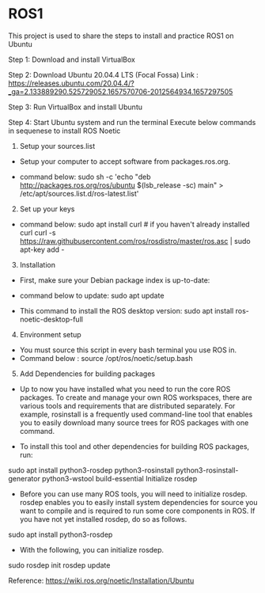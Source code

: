 # ROS1
This project is used to share the steps to install and practice ROS1 on Ubuntu


Step 1: 
Download and install VirtualBox

Step 2:
Download Ubuntu 20.04.4 LTS (Focal Fossa)
Link : https://releases.ubuntu.com/20.04.4/?_ga=2.133889290.525729052.1657570706-2012564934.1657297505

Step 3:
Run VirtualBox and install Ubuntu

Step 4: 
Start Ubuntu system and run the terminal
Execute below commands in sequenese to install ROS Noetic

  1. Setup your sources.list
  - Setup your computer to accept software from packages.ros.org.

  - command below:
  sudo sh -c 'echo "deb http://packages.ros.org/ros/ubuntu $(lsb_release -sc) main" > /etc/apt/sources.list.d/ros-latest.list'

  2. Set up your keys

  - command below:
  sudo apt install curl # if you haven't already installed curl
  curl -s https://raw.githubusercontent.com/ros/rosdistro/master/ros.asc | sudo apt-key add -

  3. Installation
  - First, make sure your Debian package index is up-to-date:

  - command below to update:
  sudo apt update

  - This command to install the ROS desktop version:
  sudo apt install ros-noetic-desktop-full
  
  4. Environment setup
  - You must source this script in every bash terminal you use ROS in.
  - Command below :
  source /opt/ros/noetic/setup.bash
  
  5. Add Dependencies for building packages
  - Up to now you have installed what you need to run the core ROS packages. To create and manage your own ROS workspaces, there are various tools and  requirements that are distributed separately. For example, rosinstall is a frequently used command-line tool that enables you to easily download many source trees for ROS packages with one command.

  - To install this tool and other dependencies for building ROS packages, run:

  sudo apt install python3-rosdep python3-rosinstall python3-rosinstall-generator python3-wstool build-essential
  Initialize rosdep

  - Before you can use many ROS tools, you will need to initialize rosdep. rosdep enables you to easily install system dependencies for source you want to compile and is required to run some core components in ROS. If you have not yet installed rosdep, do so as follows.

  sudo apt install python3-rosdep
  
  - With the following, you can initialize rosdep.

  sudo rosdep init
  rosdep update

Reference: https://wiki.ros.org/noetic/Installation/Ubuntu


